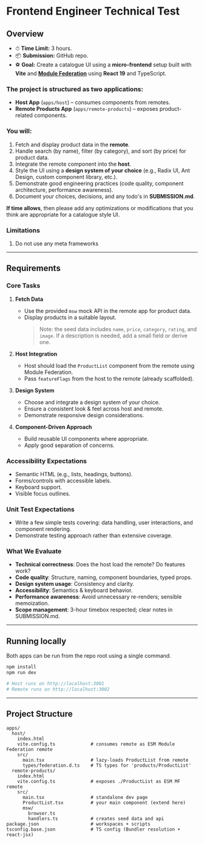# Frontend Engineer Technical Test

## Overview

- ⏱ **Time Limit:** 3 hours.
- 📦 **Submission:** GitHub repo.
- ⚽️ **Goal:** Create a catalogue UI using a **micro-frontend** setup built with **Vite** and [**Module Federation**](https://module-federation.io/) using **React 19** and TypeScript.

### The project is structured as two applications:
- **Host App** (`apps/host`) – consumes components from remotes.
- **Remote Products App** (`apps/remote-products`) – exposes product-related components.

### You will:
1. Fetch and display product data in the **remote**.
2. Handle search (by name), filter (by category), and sort (by price) for product data.
3. Integrate the remote component into the **host**.
4. Style the UI using a **design system of your choice** (e.g., Radix UI, Ant Design, custom component library, etc.).
5. Demonstrate good engineering practices (code quality, component architecture, performance awareness).
6. Document your choices, decisions, and any todo's in **SUBMISSION.md**.

**If time allows**, then please add any optimizations or modifications that you think are appropriate for a catalogue style UI.

### Limitations
1. Do not use any meta frameworks

---

## Requirements

### Core Tasks
1. **Fetch Data**  
   - Use the provided `msw` mock API in the remote app for product data.
   - Display products in a suitable layout.
     > Note: the seed data includes `name`, `price`, `category`, `rating`, and `image`. If a description is needed, add a small field or derive one.
   
2. **Host Integration**  
   - Host should load the `ProductList` component from the remote using Module Federation.
   - Pass `featureFlags` from the host to the remote (already scaffolded).

3. **Design System**  
   - Choose and integrate a design system of your choice.
   - Ensure a consistent look & feel across host and remote.
   - Demonstrate responsive design considerations.

4. **Component-Driven Approach**  
   - Build reusable UI components where appropriate.
   - Apply good separation of concerns.


### Accessibility Expectations

- Semantic HTML (e.g., lists, headings, buttons).
- Forms/controls with accessible labels.
- Keyboard support.
- Visible focus outlines.

### Unit Test Expectations

- Write a few simple tests covering: data handling, user interactions, and component rendering.
- Demonstrate testing approach rather than extensive coverage.

### What We Evaluate

- **Technical correctness**: Does the host load the remote? Do features work?
- **Code quality**: Structure, naming, component boundaries, typed props.
- **Design system usage**: Consistency and clarity.
- **Accessibility**: Semantics & keyboard behavior.
- **Performance awareness**: Avoid unnecessary re-renders; sensible memoization.
- **Scope management**: 3-hour timebox respected; clear notes in SUBMISSION.md.


---

## Running locally

Both apps can be run from the repo root using a single command.

```bash
npm install
npm run dev

# Host runs on http://localhost:3001
# Remote runs on http://localhost:3002
```

---

## Project Structure

```
apps/
  host/
    index.html
    vite.config.ts             # consumes remote as ESM Module Federation remote
    src/
      main.tsx                 # lazy-loads ProductList from remote
      types/federation.d.ts    # TS types for 'products/ProductList'
  remote-products/
    index.html
    vite.config.ts             # exposes ./ProductList as ESM MF remote
    src/
      main.tsx                 # standalone dev page
      ProductList.tsx          # your main component (extend here)
      msw/
        browser.ts
        handlers.ts            # creates seed data and api
package.json                   # workspaces + scripts
tsconfig.base.json             # TS config (Bundler resolution + react-jsx)
```